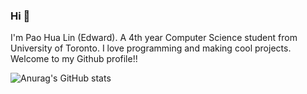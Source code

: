 ### Hi 👋

I'm Pao Hua Lin (Edward). A 4th year Computer Science student from University of Toronto. I love programming and making cool projects. Welcome to my Github profile!!

![Anurag's GitHub stats](https://github-readme-stats.vercel.app/api?username=Edward9292&hide=contribs,prs)
<!--
**Edward9292/Edward9292** is a ✨ _special_ ✨ repository because its `README.md` (this file) appears on your GitHub profile.

Here are some ideas to get you started:

- 🔭 I’m currently working on ...
- 🌱 I’m currently learning ...
- 👯 I’m looking to collaborate on ...
- 🤔 I’m looking for help with ...
- 💬 Ask me about ...
- 📫 How to reach me: ...
- 😄 Pronouns: ...
- ⚡ Fun fact: ...
-->
